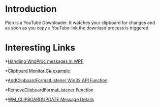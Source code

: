 Introduction
=============
Pion is a YouTube Downloader. It watches your clipboard for changes and as soon as you copy a YouTube link the download process is triggered.

Interesting Links
==================
*[Handling WndProc messages in WPF](http://stackoverflow.com/questions/624367/how-to-handle-wndproc-messages-in-wpf)

*[Clipboard Monitor C# example](http://www.radsoftware.com.au/articles/clipboardmonitor.aspx)

*[AddClipboardFormatListener Win32 API Function](http://msdn.microsoft.com/en-us/library/ms649033\(v=VS.85\).aspx)

*[RemoveClipboardFormatListener Function](http://msdn.microsoft.com/en-us/library/ms649050(v=VS.85).aspx)

*[WM_CLIPBOARDUPDATE Message Details](http://msdn.microsoft.com/en-us/library/ms649021(VS.85).aspx)